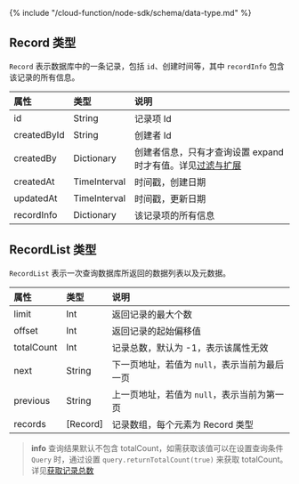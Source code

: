 {% include "/cloud-function/node-sdk/schema/data-type.md" %}

## Record 类型

`Record` 表示数据库中的一条记录，包括 `id`、创建时间等，其中 `recordInfo` 包含该记录的所有信息。

| 属性         |  类型   | 说明 |
| :--------- | :---     | :--- |
| id         |   String  |记录项 Id |
| createdById|  String    | 创建者 Id |
| createdBy  |  Dictionary  | 创建者信息，只有才查询设置 expand 时才有值。详见[过滤与扩展](./select-and-expand.md) |
| createdAt  |  TimeInterval | 时间戳，创建日期 |
| updatedAt  |  TimeInterval | 时间戳，更新日期  |
| recordInfo |  Dictionary  | 该记录项的所有信息 |

## RecordList 类型

`RecordList` 表示一次查询数据库所返回的数据列表以及元数据。

| 属性       |  类型    |  说明 |
| :--------- | :--- | :----   |
| limit     |  Int  |  返回记录的最大个数   |
| offset    | Int  |    返回记录的起始偏移值 |
| totalCount  | Int   |   记录总数，默认为 -1，表示该属性无效 |
| next      | String  |   下一页地址，若值为 `null`，表示当前为最后一页 |
| previous  | String  |    上一页地址，若值为 `null`，表示当前为第一页 |
| records  |   [Record] | 记录数组，每个元素为 Record 类型   |

> **info**
> 查询结果默认不包含 totalCount，如需获取该值可以在设置查询条件 `Query` 时，通过设置 `query.returnTotalCount(true)` 来获取 totalCount。详见[获取记录总数](./limit-and-order.md)